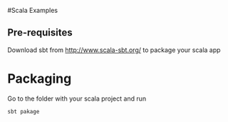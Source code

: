 #Scala Examples

## Pre-requisites

Download sbt from http://www.scala-sbt.org/ to package your scala app

# Packaging
Go to the folder with your scala project and run 

```
sbt pakage 
```

